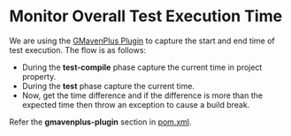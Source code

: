 # Monitor Overall Test Execution Time
We are using the [GMavenPlus Plugin](http://groovy.github.io/GMavenPlus/) to capture the start and end time of test execution. The flow  is as follows:
* During the __test-compile__ phase capture the current time in project property.
* During the __test__ phase capture the current time.
* Now, get the time difference and if the difference is more than the expected time then throw an exception to cause a build break.

Refer the __gmavenplus-plugin__ section in [pom.xml](pom.xml).